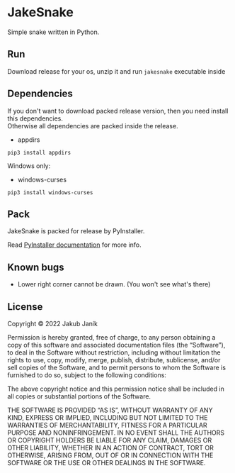 # JakeSnake

Simple snake written in Python.

## Run
Download release for your os, unzip it and run `jakesnake` executable inside

## Dependencies
If you don't want to download packed release version, then you need install this dependencies.  
Otherwise all dependencies are packed inside the release.

- appdirs  
```
pip3 install appdirs
```

Windows only:

- windows-curses  
```
pip3 install windows-curses
```

## Pack

JakeSnake is packed for release by PyInstaller.

Read [PyInstaller documentation](https://pyinstaller.org/en/stable/usage.html) for more info.

## Known bugs

- Lower right corner cannot be drawn. (You won't see what's there)

## License

Copyright © 2022 Jakub Janík
	
Permission is hereby granted, free of charge, to any person obtaining a copy of this software and associated documentation files (the “Software”), to deal in the Software without restriction, including without limitation the rights to use, copy, modify, merge, publish, distribute, sublicense, and/or sell copies of the Software, and to permit persons to whom the Software is furnished to do so, subject to the following conditions:

The above copyright notice and this permission notice shall be included in all copies or substantial portions of the Software.

THE SOFTWARE IS PROVIDED “AS IS”, WITHOUT WARRANTY OF ANY KIND, EXPRESS OR IMPLIED, INCLUDING BUT NOT LIMITED TO THE WARRANTIES OF MERCHANTABILITY, FITNESS FOR A PARTICULAR PURPOSE AND NONINFRINGEMENT. IN NO EVENT SHALL THE AUTHORS OR COPYRIGHT HOLDERS BE LIABLE FOR ANY CLAIM, DAMAGES OR OTHER LIABILITY, WHETHER IN AN ACTION OF CONTRACT, TORT OR OTHERWISE, ARISING FROM, OUT OF OR IN CONNECTION WITH THE SOFTWARE OR THE USE OR OTHER DEALINGS IN THE SOFTWARE.